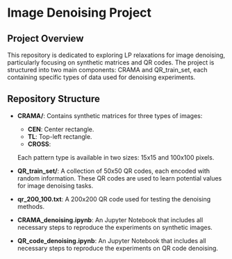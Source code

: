 # Image Denoising Project

## Project Overview
This repository is dedicated to exploring LP relaxations for image denoising, particularly focusing on synthetic matrices and QR codes. The project is structured into two main components: CRAMA and QR_train_set, each containing specific types of data used for denoising experiments.

## Repository Structure
- **CRAMA/**: Contains synthetic matrices for three types of images:
  - **CEN**: Center rectangle.
  - **TL**: Top-left rectangle.
  - **CROSS**:

  Each pattern type is available in two sizes: 15x15 and 100x100 pixels.

- **QR_train_set/**: A collection of 50x50 QR codes, each encoded with random information. These QR codes are used to learn potential values for image denoising tasks.

- **qr_200_100.txt**: A 200x200 QR code used for testing the denoising methods.

- **CRAMA_denoising.ipynb**: An Jupyter Notebook that includes all necessary steps to reproduce the experiments on synthetic images.

- **QR_code_denoising.ipynb**: An Jupyter Notebook that includes all necessary steps to reproduce the experiments on QR code denoising.